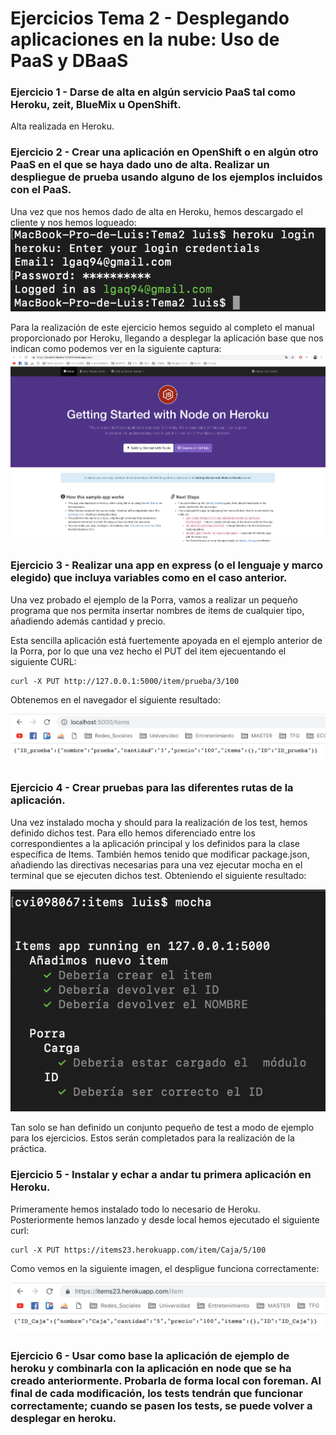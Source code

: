# Ejercicios Tema 2 - Desplegando aplicaciones en la nube: Uso de PaaS y DBaaS

### Ejercicio 1 - Darse de alta en algún servicio PaaS tal como Heroku, zeit, BlueMix u OpenShift.

Alta realizada en Heroku.

### Ejercicio 2 - Crear una aplicación en OpenShift o en algún otro PaaS en el que se haya dado uno de alta. Realizar un despliegue de prueba usando alguno de los ejemplos incluidos con el PaaS.

Una vez que nos hemos dado de alta en Heroku, hemos descargado el cliente y nos hemos logueado:
![login](https://github.com/luiisgallego/MII_CC_EJERCICIOS_1819/blob/master/Tema2/img/Ejercicio2_1.png)

Para la realización de este ejercicio hemos seguido al completo el manual proporcionado por Heroku, llegando a desplegar la aplicación base que nos indican como podemos ver en la siguiente captura:
![Despligue de Heroku](https://github.com/luiisgallego/MII_CC_EJERCICIOS_1819/blob/master/Tema2/img/Ejercicio2_2.png)

### Ejercicio 3 - Realizar una app en express (o el lenguaje y marco elegido) que incluya variables como en el caso anterior.

Una vez probado el ejemplo de la Porra, vamos a realizar un pequeño programa que nos permita insertar nombres de items de cualquier tipo, añadiendo además cantidad y precio. 

Esta sencilla aplicación está fuertemente apoyada en el ejemplo anterior de la Porra, por lo que una vez hecho el PUT del item ejecuentando el siguiente CURL:
~~~
curl -X PUT http://127.0.0.1:5000/item/prueba/3/100
~~~

Obtenemos en el navegador el siguiente resultado:

![Ejercicio3](https://github.com/luiisgallego/MII_CC_EJERCICIOS_1819/blob/master/Tema2/img/Ejercicio3_1.png)

### Ejercicio 4 - Crear pruebas para las diferentes rutas de la aplicación.

Una vez instalado mocha y should para la realización de los test, hemos definido dichos test. Para ello hemos diferenciado entre los correspondientes a la aplicación principal y los definidos para la clase específica de Items. También hemos tenido que modificar package.json, añadiendo las directivas necesarias para una vez ejecutar mocha en el terminal que se ejecuten dichos test. Obteniendo el siguiente resultado:

![Ejercicio4](https://github.com/luiisgallego/MII_CC_EJERCICIOS_1819/blob/master/Tema2/img/Ejercicio4.png)

Tan solo se han definido un conjunto pequeño de test a modo de ejemplo para los ejercicios. Estos serán completados para la realización de la práctica.

### Ejercicio 5 - Instalar y echar a andar tu primera aplicación en Heroku.

Primeramente hemos instalado todo lo necesario de Heroku. Posteriormente hemos lanzado y desde local hemos ejecutado el siguiente curl:

~~~
curl -X PUT https://items23.herokuapp.com/item/Caja/5/100
~~~

Como vemos en la siguiente imagen, el despligue funciona correctamente:

![Ejercicio5](https://github.com/luiisgallego/MII_CC_EJERCICIOS_1819/blob/master/Tema2/img/Ejercicio5.png)




### Ejercicio 6 - Usar como base la aplicación de ejemplo de heroku y combinarla con la aplicación en node que se ha creado anteriormente. Probarla de forma local con foreman. Al final de cada modificación, los tests tendrán que funcionar correctamente; cuando se pasen los tests, se puede volver a desplegar en heroku.




